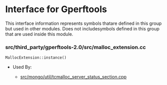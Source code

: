 
# Interface for Gperftools
This interface information represents symbols thatare defined in this group but used in other modules.  Does not includesymbols defined in this group that are used inside this module.

### src/third\_party/gperftools-2.0/src/malloc\_extension.cc

<div></div>

    MallocExtension::instance()

- Used By:

    - [src/mongo/util/tcmalloc\_server\_status\_section.cpp](../../../utilities/utilities)
